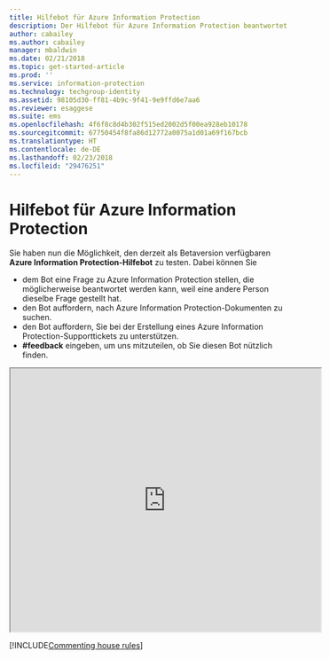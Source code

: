 ```yaml
---
title: Hilfebot für Azure Information Protection
description: Der Hilfebot für Azure Information Protection beantwortet Ihre Fragen und unterstützt Sie beim Suchen von Dokumenten oder Erstellen eines Supporttickets, falls Sie technische Unterstützung benötigen.
author: cabailey
ms.author: cabailey
manager: mbaldwin
ms.date: 02/21/2018
ms.topic: get-started-article
ms.prod: ''
ms.service: information-protection
ms.technology: techgroup-identity
ms.assetid: 98105d30-ff81-4b9c-9f41-9e9ffd6e7aa6
ms.reviewer: esaggese
ms.suite: ems
ms.openlocfilehash: 4f6f8c8d4b302f515ed2002d5f00ea928eb10178
ms.sourcegitcommit: 67750454f8fa86d12772a0075a1d01a69f167bcb
ms.translationtype: HT
ms.contentlocale: de-DE
ms.lasthandoff: 02/23/2018
ms.locfileid: "29476251"
---
```

# <a name="help-bot-for-azure-information-protection"></a>Hilfebot für Azure Information Protection

Sie haben nun die Möglichkeit, den derzeit als Betaversion verfügbaren **Azure Information Protection-Hilfebot** zu testen. Dabei können Sie

- dem Bot eine Frage zu Azure Information Protection stellen, die möglicherweise beantwortet werden kann, weil eine andere Person dieselbe Frage gestellt hat.
- den Bot auffordern, nach Azure Information Protection-Dokumenten zu suchen.
- den Bot auffordern, Sie bei der Erstellung eines Azure Information Protection-Supporttickets zu unterstützen.
- **#feedback** eingeben, um uns mitzuteilen, ob Sie diesen Bot nützlich finden.


<iframe width="560" height="475" src="https://webchat.botframework.com/embed/AIPformalBOT?s=SwZOTnCyj6w.cwA.zYE.Wdf87z08R7NHjtaev84v0nLC0urEfQJ2_5bUgvtIR9Q"></iframe>


[!INCLUDE[Commenting house rules](../includes/houserules.md)]
